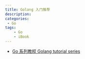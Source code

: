 ```yaml
---
title: Golang 入门推荐
description: 
categories:
 - Go 
tags:
    - Go
    - iBook
---
```



- [Go 系列教程 Golang tutorial series](https://studygolang.com/subject/2)
